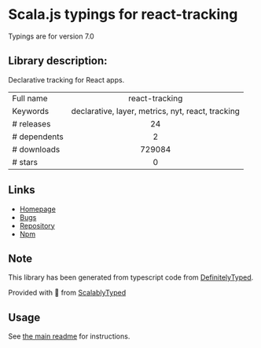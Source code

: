 
# Scala.js typings for react-tracking

Typings are for version 7.0

## Library description:
Declarative tracking for React apps.

|                    |                 |
| ------------------ | :-------------: |
| Full name          | react-tracking |
| Keywords           | declarative, layer, metrics, nyt, react, tracking |
| # releases         | 24 |
| # dependents       | 2 |
| # downloads        | 729084 |
| # stars            | 0 |

## Links
- [Homepage](https://github.com/nytimes/react-tracking)
- [Bugs](https://github.com/nytimes/react-tracking/issues)
- [Repository](https://github.com/nytimes/react-tracking)
- [Npm](https://www.npmjs.com/package/react-tracking)
    


## Note
This library has been generated from typescript code from [DefinitelyTyped](https://definitelytyped.org).

Provided with :purple_heart: from [ScalablyTyped](https://github.com/oyvindberg/ScalablyTyped)

## Usage
See [the main readme](../../readme.md) for instructions.


